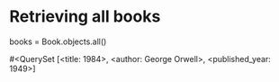 # Retrieving all books
books = Book.objects.all()

#<QuerySet [<title: 1984>, <author: George Orwell>, <published_year: 1949>]